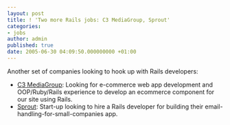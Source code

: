 ```yaml
---
layout: post
title: ! 'Two more Rails jobs: C3 MediaGroup, Sprout'
categories:
- jobs
author: admin
published: true
date: 2005-06-30 04:09:50.000000000 +01:00
---
```

<p>Another set of companies looking to hook up with Rails developers:</p>
<ul>
	<li><a href="http://www.c3mediagroup.com/index.php?id=8">C3 MediaGroup</a>: Looking for e-commerce web app development and <span class="caps">OOP</span>/Ruby/Rails experience to develop an ecommerce component for our site using Rails.</li>
	<li><a href="http://www.okito.net/sprout">Sprout</a>: Start-up looking to hire a Rails developer for building their email-handling-for-small-companies app.</li>
</ul>